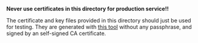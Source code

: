 **Never use certificates in this directory for production service!!**

The certificate and key files provided in this directory should just be used for testing. They are generated with [this tool](https://github.com/square/certstrap) without any passphrase, and signed by an self-signed CA certificate.
